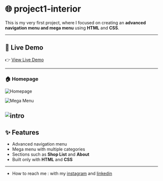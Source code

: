# 🌐  project1-interior

This is my very first project, where I focused on creating an **advanced navigation menu and mega menu** using **HTML** and **CSS**.  
 
---

## 🚀 Live Demo  
👉 [View Live Demo](https://pegahmobasheri.github.io/project1-interior/)  

---
### 🏠 Homepage  
![Homepage](https://github.com/user-attachments/assets/23ca173e-cd82-4609-9d8e-943d718fcc59)  

![Mega Menu](https://github.com/user-attachments/assets/c60346d5-67b3-4f40-8559-c642312322b5)  

![intro](https://github.com/user-attachments/assets/4871aaf3-faa6-47c1-9c29-5d17a21f0b2c)
---

## ✨ Features  
- Advanced navigation menu  
- Mega menu with multiple categories  
- Sections such as **Shop List** and **About**  
- Built only with **HTML** and **CSS**  

---
- How to reach me : with my [instagram](https://www.instagram.com/pegahmobasherii) and [linkedin](https://www.linkedin.com/in/pegah-mobasheri)




